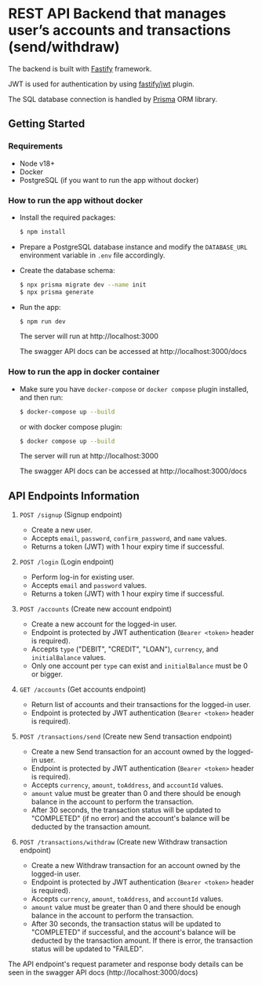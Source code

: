 # <b>REST API Backend that manages user’s accounts and transactions (send/withdraw)</b>

The backend is built with [Fastify](https://fastify.dev/) framework.

JWT is used for authentication by using [fastify/jwt](https://github.com/fastify/fastify-jwt) plugin.

The SQL database connection is handled by [Prisma](https://www.prisma.io/) ORM library.

## <b> Getting Started </b>

### Requirements

* Node v18+
* Docker
* PostgreSQL (if you want to run the app without docker)

### How to run the app without docker

* Install the required packages:
    ```bash
    $ npm install
    ```

* Prepare a PostgreSQL database instance and modify the `DATABASE_URL` environment variable in `.env` file accordingly.

* Create the database schema:
    ```bash
    $ npx prisma migrate dev --name init
    $ npx prisma generate
    ```

* Run the app:
    ```bash
    $ npm run dev
    ```

    The server will run at http://localhost:3000

    The swagger API docs can be accessed at http://localhost:3000/docs

### How to run the app in docker container

* Make sure you have `docker-compose` or `docker compose` plugin installed, and then run:
    ```bash
    $ docker-compose up --build
    ```
    or with docker compose plugin:
    ```bash
    $ docker compose up --build
    ```

    The server will run at http://localhost:3000

    The swagger API docs can be accessed at http://localhost:3000/docs

## API Endpoints Information

1. `POST /signup` (Signup endpoint)
    * Create a new user.
    * Accepts `email`, `password`, `confirm_password`, and `name` values.
    * Returns a token (JWT) with 1 hour expiry time if successful.

2. `POST /login` (Login endpoint)
    * Perform log-in for existing user.
    * Accepts `email` and `password` values.
    * Returns a token (JWT) with 1 hour expiry time if successful.

3. `POST /accounts` (Create new account endpoint)
    * Create a new account for the logged-in user.
    * Endpoint is protected by JWT authentication (`Bearer <token>` header is required).
    * Accepts `type` ("DEBIT", "CREDIT", "LOAN"), `currency`, and `initialBalance` values.
    * Only one account per `type` can exist and `initialBalance` must be 0 or bigger.

4. `GET /accounts` (Get accounts endpoint)
    * Return list of accounts and their transactions for the logged-in user.
    * Endpoint is protected by JWT authentication (`Bearer <token>` header is required).

5. `POST /transactions/send` (Create new Send transaction endpoint)
    * Create a new Send transaction for an account owned by the logged-in user.
    * Endpoint is protected by JWT authentication (`Bearer <token>` header is required).
    * Accepts `currency`, `amount`, `toAddress`, and `accountId` values.
    * `amount` value must be greater than 0 and there should be enough balance in the account to perform the transaction.
    * After 30 seconds, the transaction status will be updated to "COMPLETED" (if no error) and the account's balance will be deducted by the transaction amount.

6. `POST /transactions/withdraw` (Create new Withdraw transaction endpoint)
    * Create a new Withdraw transaction for an account owned by the logged-in user.
    * Endpoint is protected by JWT authentication (`Bearer <token>` header is required).
    * Accepts `currency`, `amount`, `toAddress`, and `accountId` values.
    * `amount` value must be greater than 0 and there should be enough balance in the account to perform the transaction.
    * After 30 seconds, the transaction status will be updated to "COMPLETED" if successful, and the account's balance will be deducted by the transaction amount. If there is error, the transaction status will be updated to "FAILED".

The API endpoint's request parameter and response body details can be seen in the swagger API docs (http://localhost:3000/docs)

